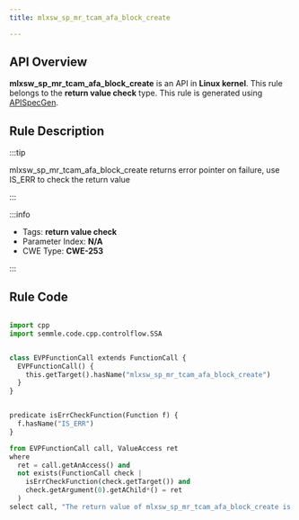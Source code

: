 ```yaml
---
title: mlxsw_sp_mr_tcam_afa_block_create

---
```



## API Overview
**mlxsw_sp_mr_tcam_afa_block_create** is an API in **Linux kernel**. This rule belongs to the **return value check** type. This rule is generated using [APISpecGen](../../tools/APISpecGen).
## Rule Description

:::tip

mlxsw_sp_mr_tcam_afa_block_create returns error pointer on failure, use IS_ERR to check the return value

:::

:::info

- Tags: **return value check**
- Parameter Index: **N/A**
- CWE Type: **CWE-253**

:::

## Rule Code
```python

import cpp
import semmle.code.cpp.controlflow.SSA


class EVPFunctionCall extends FunctionCall {
  EVPFunctionCall() {
    this.getTarget().hasName("mlxsw_sp_mr_tcam_afa_block_create")
  }
}


predicate isErrCheckFunction(Function f) {
  f.hasName("IS_ERR") 
}

from EVPFunctionCall call, ValueAccess ret
where
  ret = call.getAnAccess() and
  not exists(FunctionCall check |
    isErrCheckFunction(check.getTarget()) and
    check.getArgument(0).getAChild*() = ret
  )
select call, "The return value of mlxsw_sp_mr_tcam_afa_block_create is not checked with IS_ERR."
    
```